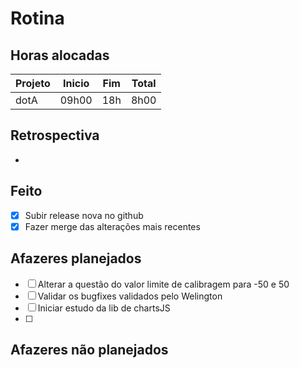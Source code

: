# Rotina

## Horas alocadas

Projeto | Inicio | Fim | Total
--------|-------|-------|------
dotA    | 09h00 | 18h | 8h00

## Retrospectiva

- 

## Feito

- [x] Subir release nova no github 
- [x] Fazer merge das alterações mais recentes

## Afazeres planejados

- [ ] Alterar a questão do valor limite de calibragem para -50 e 50
- [ ] Validar os bugfixes validados pelo Welington
- [ ] Iniciar estudo da lib de chartsJS
- [ ] 

## Afazeres não planejados


<!--stackedit_data:
eyJoaXN0b3J5IjpbLTQ1ODg2MTQ4NywtNjg4NDU5Njg4LC0yNT
AyMzc2NjAsNDg0MjE0NDcsNDc4NjE1MzAzLDE3MzYxOTA1MDgs
LTExNzk3ODM2OTksMjA2MTgxMjAzNywyMDY0MTM1MTIxLC04MD
E2OTE0NTIsMTcwODYwODE0NywxMTkwODQzNDY2LDE5OTg4MjU5
MzQsLTE4ODY1OTM0ODMsLTE3ODE4MjgyMzcsLTE0OTAxMDA4OD
EsMTE3NTQ0NzkxMiwtNjU4MzAwNzA2LC0yNTkxNzQyOTMsLTk0
NTI2MjYxMV19
-->